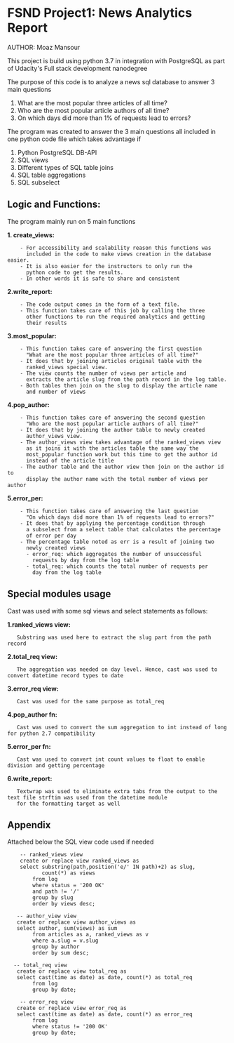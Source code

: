 # FSND Project1: News Analytics Report

AUTHOR: Moaz Mansour

This project is build using python 3.7 in integration with PostgreSQL
as part of Udacity's Full stack development nanodegree

The purpose of this code is to analyze a news sql database to answer
3 main questions
1. What are the most popular three articles of all time?
2. Who are the most popular article authors of all time?
3. On which days did more than 1% of requests lead to errors?

The program was created to answer the 3 main questions all included
in one python code file which takes advantage if
1. Python PostgreSQL DB-API
2. SQL views
3. Different types of SQL table joins
4. SQL table aggregations
5. SQL subselect

## Logic and Functions: ##

The program mainly run on 5 main functions

__1. create_views:__

        - For accessibility and scalability reason this functions was
          included in the code to make views creation in the database easier.
        - It is also easier for the instructors to only run the
          python code to get the results.
        - In other words it is safe to share and consistent

__2.write_report:__

        - The code output comes in the form of a text file.
        - This function takes care of this job by calling the three
          other functions to run the required analytics and getting
          their results

__3.most_popular:__

        - This function takes care of answering the first question
          "What are the most popular three articles of all time?"
        - It does that by joining articles original table with the
          ranked_views special view.
        - The view counts the number of views per article and
          extracts the article slug from the path record in the log table.
        - Both tables then join on the slug to display the article name
          and number of views

__4.pop_author:__

        - This function takes care of answering the second question
          "Who are the most popular article authors of all time?"
        - It does that by joining the author table to newly created
          author_views view.
        - The author_views view takes advantage of the ranked_views view
          as it joins it with the articles table the same way the
          most_popular function work but this time to get the author id
          instead of the article title
        - The author table and the author view then join on the author id to
          display the author name with the total number of views per author

__5.error_per:__

        - This function takes care of answering the last question
          "On which days did more than 1% of requests lead to errors?"
        - It does that by applying the percentage condition through
          a subselect from a select table that calculates the percentage
          of error per day
        - The percentage table noted as err is a result of joining two
          newly created views
          - error_req: which aggregates the number of unsuccessful
            requests by day from the log table
          - total_req: which counts the total number of requests per
            day from the log table

## Special modules usage ##

Cast was used with some sql views and select statements as follows:

__1.ranked_views view:__

       Substring was used here to extract the slug part from the path record

__2.total_req view:__

       The aggregation was needed on day level. Hence, cast was used to convert datetime record types to date

__3.error_req view:__

       Cast was used for the same purpose as total_req

__4.pop_author fn:__

       Cast was used to convert the sum aggregation to int instead of long for python 2.7 compatibility

__5.error_per fn:__

       Cast was used to convert int count values to float to enable division and getting percentage

__6.write_report:__

       Textwrap was used to eliminate extra tabs from the output to the text file strftim was used from the datetime module
       for the formatting target as well

## Appendix ##
Attached below the SQL view code used if needed

        -- ranked_views view     
        create or replace view ranked_views as
        select substring(path,position('e/' IN path)+2) as slug,
               count(*) as views
            from log
            where status = '200 OK'
            and path != '/'
            group by slug
            order by views desc;

       -- author_view view
       create or replace view author_views as
       select author, sum(views) as sum
            from articles as a, ranked_views as v
            where a.slug = v.slug
            group by author
            order by sum desc;

      -- total_req view      
       create or replace view total_req as
       select cast(time as date) as date, count(*) as total_req
            from log
            group by date;

        -- error_req view
       create or replace view error_req as
       select cast(time as date) as date, count(*) as error_req
            from log
            where status != '200 OK'
            group by date;
